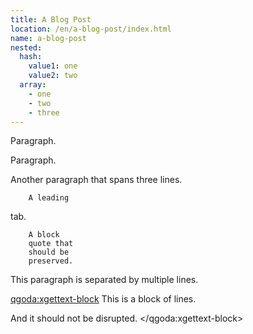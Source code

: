 ```yaml
---
title: A Blog Post
location: /en/a-blog-post/index.html
name: a-blog-post
nested:
  hash:
    value1: one
    value2: two
  array:
    - one
    - two
    - three
---
```

Paragraph.

Paragraph.

Another paragraph
that spans
three lines.

        A leading
tab.

        A block
        quote that
        should be
        preserved.


This paragraph is separated
by multiple lines.

<qgoda:xgettext-block>
This is a block of lines.

And it should not be disrupted.
</qgoda:xgettext-block>
